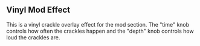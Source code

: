 ## Vinyl Mod Effect

This is a vinyl crackle overlay effect for the mod section. The "time" knob controls how often the crackles happen and the "depth" knob controls how loud the crackles are.